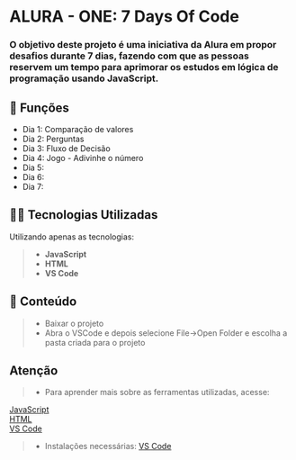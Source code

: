 <h1>ALURA - ONE: 7 Days Of Code</h1>

<h3>O objetivo deste projeto é uma iniciativa da Alura em propor desafios durante 7 dias, fazendo com que as pessoas reservem um tempo para aprimorar os estudos em lógica de programação usando JavaScript.</h3>

## 🔧 Funções

- Dia 1: Comparação de valores
- Dia 2: Perguntas
- Dia 3: Fluxo de Decisão
- Dia 4: Jogo - Adivinhe o número
- Dia 5:
- Dia 6:
- Dia 7:

## 👨‍💻 Tecnologias Utilizadas

Utilizando apenas as tecnologias:
> - **JavaScript**
> - **HTML**
> - **VS Code**

## 📜 Conteúdo

> - Baixar o projeto
> - Abra o VSCode e depois selecione File->Open Folder e escolha a pasta criada para o projeto

## Atenção ##

> - Para aprender mais sobre as ferramentas utilizadas, acesse:

<a href = "https://developer.mozilla.org/en-US/docs/Web/JavaScript">JavaScript</a></br>
<a href = "https://developer.mozilla.org/en-US/docs/Web/HTML">HTML</a></br>
<a href = "https://code.visualstudio.com/docs/getstarted/getting-started">VS Code</a></br>

> - Instalações necessárias:
<a href = "https://code.visualstudio.com/download">VS Code</a>